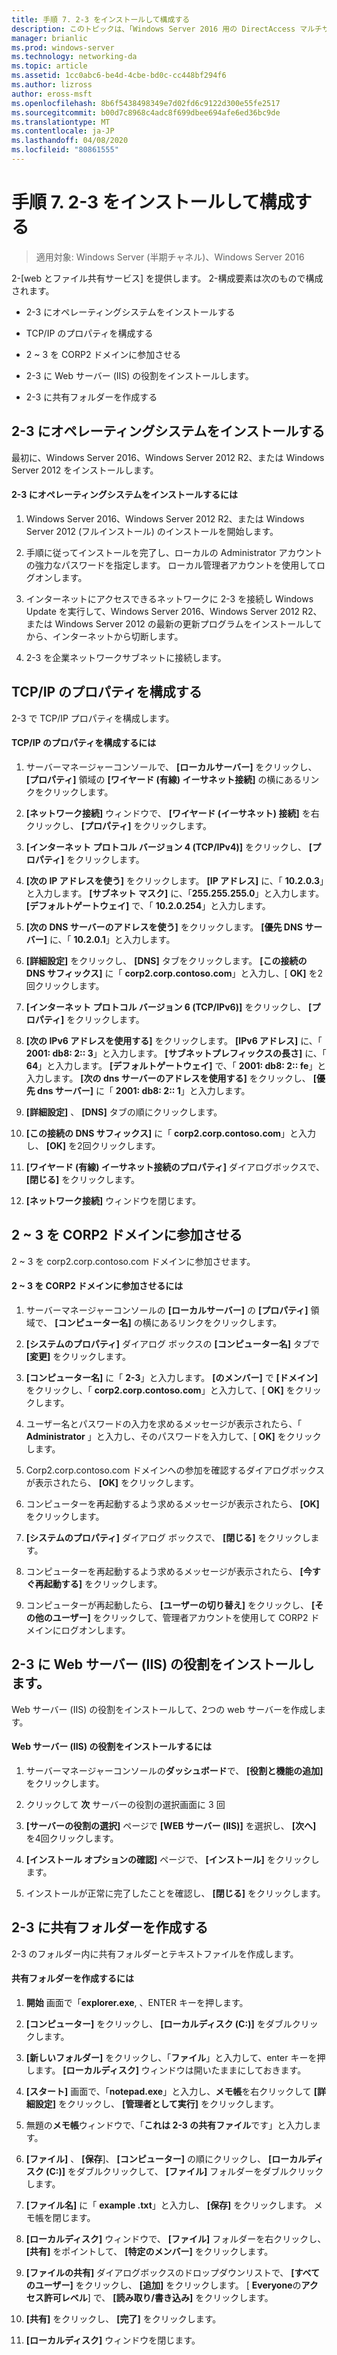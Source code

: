 ```yaml
---
title: 手順 7. 2-3 をインストールして構成する
description: このトピックは、「Windows Server 2016 用の DirectAccess マルチサイト展開のテストラボガイド」の一部です。
manager: brianlic
ms.prod: windows-server
ms.technology: networking-da
ms.topic: article
ms.assetid: 1cc0abc6-be4d-4cbe-bd0c-cc448bf294f6
ms.author: lizross
author: eross-msft
ms.openlocfilehash: 8b6f5438498349e7d02fd6c9122d300e55fe2517
ms.sourcegitcommit: b00d7c8968c4adc8f699dbee694afe6ed36bc9de
ms.translationtype: MT
ms.contentlocale: ja-JP
ms.lasthandoff: 04/08/2020
ms.locfileid: "80861555"
---
```

# <a name="step-7-install-and-configure-2-app1"></a>手順 7. 2-3 をインストールして構成する

>適用対象: Windows Server (半期チャネル)、Windows Server 2016

2-[web とファイル共有サービス] を提供します。 2-構成要素は次のもので構成されます。  
  
- 2-3 にオペレーティングシステムをインストールする  
  
- TCP/IP のプロパティを構成する  
  
- 2 ~ 3 を CORP2 ドメインに参加させる  
  
- 2-3 に Web サーバー (IIS) の役割をインストールします。  
  
- 2-3 に共有フォルダーを作成する 
  
## <a name="install-the-operating-system-on-2-app1"></a><a name="bkmk_InstallOS"></a>2-3 にオペレーティングシステムをインストールする  
最初に、Windows Server 2016、Windows Server 2012 R2、または Windows Server 2012 をインストールします。  
  
#### <a name="to-install-the-operating-system-on-2-app1"></a>2-3 にオペレーティングシステムをインストールするには  
  
1.  Windows Server 2016、Windows Server 2012 R2、または Windows Server 2012 (フルインストール) のインストールを開始します。  
  
2.  手順に従ってインストールを完了し、ローカルの Administrator アカウントの強力なパスワードを指定します。 ローカル管理者アカウントを使用してログオンします。  
  
3.  インターネットにアクセスできるネットワークに 2-3 を接続し Windows Update を実行して、Windows Server 2016、Windows Server 2012 R2、または Windows Server 2012 の最新の更新プログラムをインストールしてから、インターネットから切断します。  
  
4.  2-3 を企業ネットワークサブネットに接続します。  
  
## <a name="configure-tcpip-properties"></a><a name="bkmk_TCP"></a>TCP/IP のプロパティを構成する  
2-3 で TCP/IP プロパティを構成します。  
  
#### <a name="to-configure-tcpip-properties"></a>TCP/IP のプロパティを構成するには  
  
1.  サーバーマネージャーコンソールで、 **[ローカルサーバー]** をクリックし、 **[プロパティ]** 領域の **[ワイヤード (有線) イーサネット接続]** の横にあるリンクをクリックします。  
  
2.  **[ネットワーク接続]** ウィンドウで、 **[ワイヤード (イーサネット) 接続]** を右クリックし、 **[プロパティ]** をクリックします。  
  
3.  **[インターネット プロトコル バージョン 4 (TCP/IPv4)]** をクリックし、 **[プロパティ]** をクリックします。  
  
4.  **[次の IP アドレスを使う]** をクリックします。 **[IP アドレス]** に、「 **10.2.0.3**」と入力します。 **[サブネット マスク]** に、「**255.255.255.0**」と入力します。 **[デフォルトゲートウェイ]** で、「 **10.2.0.254**」と入力します。  
  
5.  **[次の DNS サーバーのアドレスを使う]** をクリックします。 **[優先 DNS サーバー]** に、「 **10.2.0.1**」と入力します。  
  
6.  **[詳細設定]** をクリックし、 **[DNS]** タブをクリックします。 **[この接続の DNS サフィックス]** に「 **corp2.corp.contoso.com**」と入力し、[ **OK]** を2回クリックします。  
  
7.  **[インターネット プロトコル バージョン 6 (TCP/IPv6)]** をクリックし、 **[プロパティ]** をクリックします。  
  
8.  **[次の IPv6 アドレスを使用する]** をクリックします。 **[IPv6 アドレス]** に、「 **2001: db8: 2:: 3**」と入力します。 **[サブネットプレフィックスの長さ]** に、「 **64**」と入力します。 **[デフォルトゲートウェイ]** で、「 **2001: db8: 2:: fe**」と入力します。 **[次の dns サーバーのアドレスを使用する]** をクリックし、 **[優先 dns サーバー]** に「 **2001: db8: 2:: 1**」と入力します。  
  
9. **[詳細設定]** 、 **[DNS]** タブの順にクリックします。  
  
10. **[この接続の DNS サフィックス]** に「 **corp2.corp.contoso.com**」と入力し、 **[OK]** を2回クリックします。  
  
11. **[ワイヤード (有線) イーサネット接続のプロパティ]** ダイアログボックスで、 **[閉じる]** をクリックします。  
  
12. **[ネットワーク接続]** ウィンドウを閉じます。  
  
## <a name="join-2-app1-to-the-corp2-domain"></a><a name="bkmk_JoinDomain"></a>2 ~ 3 を CORP2 ドメインに参加させる  
2 ~ 3 を corp2.corp.contoso.com ドメインに参加させます。  
  
#### <a name="to-join-2-app1-to-the-corp2-domain"></a>2 ~ 3 を CORP2 ドメインに参加させるには  
  
1.  サーバーマネージャーコンソールの **[ローカルサーバー]** の **[プロパティ]** 領域で、 **[コンピューター名]** の横にあるリンクをクリックします。  
  
2.  **[システムのプロパティ]** ダイアログ ボックスの **[コンピューター名]** タブで **[変更]** をクリックします。  
  
3.  **[コンピューター名]** に「 **2-3**」と入力します。 **[のメンバー]** で **[ドメイン]** をクリックし、「 **corp2.corp.contoso.com**」と入力して、[ **OK]** をクリックします。  
  
4.  ユーザー名とパスワードの入力を求めるメッセージが表示されたら、「 **Administrator** 」と入力し、そのパスワードを入力して、[ **OK]** をクリックします。  
  
5.  Corp2.corp.contoso.com ドメインへの参加を確認するダイアログボックスが表示されたら、 **[OK]** をクリックします。  
  
6.  コンピューターを再起動するよう求めるメッセージが表示されたら、 **[OK]** をクリックします。  
  
7.  **[システムのプロパティ]** ダイアログ ボックスで、 **[閉じる]** をクリックします。  
  
8.  コンピューターを再起動するよう求めるメッセージが表示されたら、 **[今すぐ再起動する]** をクリックします。  
  
9. コンピューターが再起動したら、 **[ユーザーの切り替え]** をクリックし、 **[その他のユーザー]** をクリックして、管理者アカウントを使用して CORP2 ドメインにログオンします。  
  
## <a name="install-the-web-server-iis-role-on-2-app1"></a><a name="bkmk_IIS"></a>2-3 に Web サーバー (IIS) の役割をインストールします。  
Web サーバー (IIS) の役割をインストールして、2つの web サーバーを作成します。  
  
#### <a name="to-install-the-web-server-iis-role"></a>Web サーバー (IIS) の役割をインストールするには  
  
1.  サーバーマネージャーコンソールの**ダッシュボード**で、 **[役割と機能の追加]** をクリックします。  
  
2.  クリックして **次** サーバーの役割の選択画面に 3 回  
  
3.  **[サーバーの役割の選択]** ページで **[WEB サーバー (IIS)]** を選択し、 **[次へ]** を4回クリックします。  
  
4.  **[インストール オプションの確認]** ページで、 **[インストール]** をクリックします。  
  
5.  インストールが正常に完了したことを確認し、 **[閉じる]** をクリックします。  
  
## <a name="create-a-shared-folder-on-2-app1"></a><a name="bkmk_Share"></a>2-3 に共有フォルダーを作成する  
2-3 のフォルダー内に共有フォルダーとテキストファイルを作成します。  
  
#### <a name="to-create-a-shared-folder"></a>共有フォルダーを作成するには  
  
1.  **開始** 画面で「**explorer.exe**, 、ENTER キーを押します。  
  
2.  **[コンピューター]** をクリックし、 **[ローカルディスク (C:)]** をダブルクリックします。  
  
3.  **[新しいフォルダー]** をクリックし、「**ファイル**」と入力して、enter キーを押します。 **[ローカルディスク]** ウィンドウは開いたままにしておきます。  
  
4.  **[スタート]** 画面で、「**notepad.exe**」と入力し、**メモ帳**を右クリックして **[詳細設定]** をクリックし、 **[管理者として実行]** をクリックします。  
  
5.  無題の**メモ帳**ウィンドウで、「**これは 2-3 の共有ファイル**です」と入力します。  
  
6.  **[ファイル]** 、 **[保存**]、 **[コンピューター]** の順にクリックし、 **[ローカルディスク (C:)]** をダブルクリックして、 **[ファイル]** フォルダーをダブルクリックします。  
  
7.  **[ファイル名]** に「 **example .txt**」と入力し、 **[保存]** をクリックします。 メモ帳を閉じます。  
  
8.  **[ローカルディスク]** ウィンドウで、 **[ファイル]** フォルダーを右クリックし、 **[共有]** をポイントして、 **[特定のメンバー]** をクリックします。  
  
9. **[ファイルの共有]** ダイアログボックスのドロップダウンリストで、 **[すべてのユーザー]** をクリックし、 **[追加]** をクリックします。 [ **Everyone**の**アクセス許可レベル**] で、 **[読み取り/書き込み]** をクリックします。  
  
10. **[共有]** をクリックし、 **[完了]** をクリックします。  
  
11. **[ローカルディスク]** ウィンドウを閉じます。  
  


